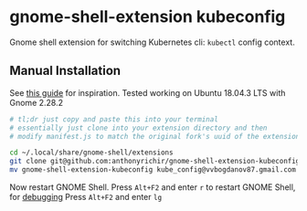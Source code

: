 # gnome-shell-extension kubeconfig
Gnome shell extension for switching Kubernetes cli: `kubectl` config context.

## Manual Installation

See [this guide](https://itsfoss.com/gnome-shell-extensions/) for inspiration.
Tested working on Ubuntu 18.04.3 LTS with Gnome 2.28.2

```bash
# tl;dr just copy and paste this into your terminal
# essentially just clone into your extension directory and then
# modify manifest.js to match the original fork's uuid of the extension

cd ~/.local/share/gnome-shell/extensions
git clone git@github.com:anthonyrichir/gnome-shell-extension-kubeconfig.git
mv gnome-shell-extension-kubeconfig kube_config@vvbogdanov87.gmail.com
```

Now restart GNOME Shell. Press `Alt+F2` and enter `r` to restart GNOME Shell, for [debugging](https://stackoverflow.com/questions/8425616/how-to-test-debug-gnome-shell-extensions-is-there-any-tool-for-that) Press `Alt+F2` and enter `lg`
